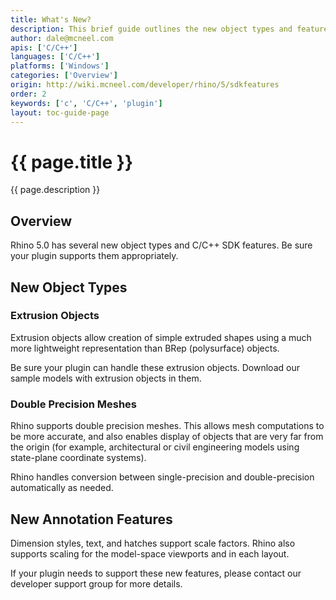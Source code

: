 ```yaml
---
title: What's New?
description: This brief guide outlines the new object types and features in the Rhino C/C++ SDK.
author: dale@mcneel.com
apis: ['C/C++']
languages: ['C/C++']
platforms: ['Windows']
categories: ['Overview']
origin: http://wiki.mcneel.com/developer/rhino/5/sdkfeatures
order: 2
keywords: ['c', 'C/C++', 'plugin']
layout: toc-guide-page
---
```


# {{ page.title }}

{{ page.description }}

## Overview

Rhino 5.0 has several new object types and C/C++ SDK features.  Be sure your plugin supports them appropriately.

## New Object Types

### Extrusion Objects

Extrusion objects allow creation of simple extruded shapes using a much more lightweight representation than BRep (polysurface) objects.

Be sure your plugin can handle these extrusion objects.  Download our sample models with extrusion objects in them.

### Double Precision Meshes

Rhino supports double precision meshes.  This allows mesh computations to be more accurate, and also enables display of objects that are very far from the origin (for example, architectural or civil engineering models using state-plane coordinate systems).

Rhino handles conversion between single-precision and double-precision automatically as needed.

## New Annotation Features

Dimension styles, text, and hatches support scale factors.  Rhino also supports scaling for the model-space viewports and in each layout.

If your plugin needs to support these new features, please contact our developer support group for more details.
